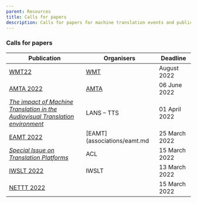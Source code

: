 ```yaml
---
parent: Resources
title: Calls for papers
description: Calls for papers for machine translation events and publications
---
```


### Calls for papers

| Publication | Organisers | Deadline |
| --- | --- | --- |
| [WMT22](events/wmt22.md) | [WMT](events/wmt.md) | August 2022 |
| [AMTA 2022](events/amta2022.md) | [AMTA](associations/amta.md) | 06 June 2022 |
| [*The impact of Machine Translation in the Audiovisual Translation environment*](https://lans-tts.uantwerpen.be/index.php/LANS-TTS/announcement/view/21) | LANS – TTS | 01 April 2022 |
| [EAMT 2022](events/eamt2022.md) | [EAMT](associations/eamt.md | 25 March 2022 |
| [*Special Issue on Translation Platforms*](https://www.aclweb.org/portal/content/special-issue-translation-platforms) | ACL | 15 March 2022 |
| [IWSLT 2022](events/iwslt2022.md) | IWSLT | 13 March 2022 |
| [NETTT 2022](events/nettt2022.md) | | 15 March 2022 |
